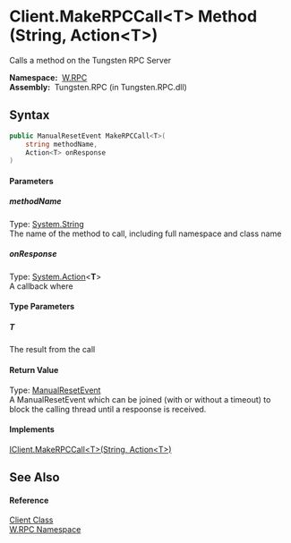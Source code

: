 Client.MakeRPCCall&lt;T> Method (String, Action&lt;T>)
======================================================
  Calls a method on the Tungsten RPC Server

  **Namespace:**  [W.RPC][1]  
  **Assembly:**  Tungsten.RPC (in Tungsten.RPC.dll)

Syntax
------

```csharp
public ManualResetEvent MakeRPCCall<T>(
	string methodName,
	Action<T> onResponse
)

```

#### Parameters

##### *methodName*
Type: [System.String][2]  
The name of the method to call, including full namespace and class name

##### *onResponse*
Type: [System.Action][3]&lt;**T**>  
A callback where

#### Type Parameters

##### *T*
The result from the call

#### Return Value
Type: [ManualResetEvent][4]  
A ManualResetEvent which can be joined (with or without a timeout) to block the calling thread until a respoonse is received.
#### Implements
[IClient.MakeRPCCall&lt;T>(String, Action&lt;T>)][5]  


See Also
--------

#### Reference
[Client Class][6]  
[W.RPC Namespace][1]  

[1]: ../README.md
[2]: http://msdn.microsoft.com/en-us/library/s1wwdcbf
[3]: http://msdn.microsoft.com/en-us/library/018hxwa8
[4]: http://msdn.microsoft.com/en-us/library/2ssskfws
[5]: ../IClient/MakeRPCCall__1.md
[6]: README.md
[7]: ../../_icons/Help.png